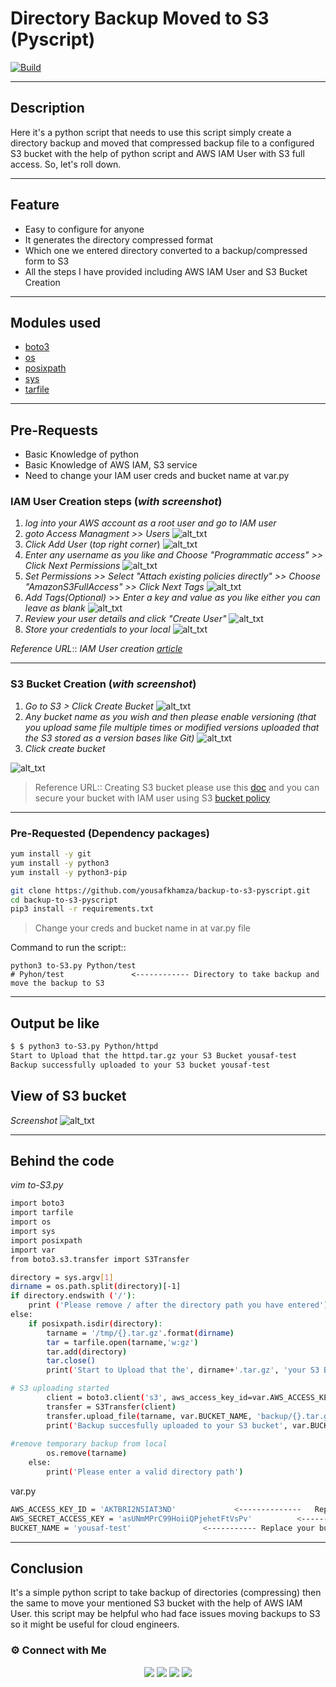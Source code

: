 # Directory Backup Moved to S3 (Pyscript)
[![Build](https://travis-ci.org/joemccann/dillinger.svg?branch=master)](https://travis-ci.org/joemccann/dillinger)

---
## Description
Here it's a python script that needs to use this script simply create a directory backup and moved that compressed backup file to a configured S3 bucket with the help of python script and AWS IAM User with S3 full access. So, let's roll down.

----
## Feature
- Easy to configure for anyone 
- It generates the directory compressed format
- Which one we entered directory converted to a backup/compressed form to S3
- All the steps I have provided including AWS IAM User and S3 Bucket Creation 

---
## Modules used
- [boto3](https://boto3.amazonaws.com/v1/documentation/api/latest/index.html)
- [os](https://docs.python.org/3/library/os.html)
- [posixpath](https://www.oreilly.com/library/view/python-standard-library/0596000960/ch13s04.html)
- [sys](https://docs.python.org/3/library/sys.html)
- [tarfile](https://docs.python.org/3/library/tarfile.html)


----
## Pre-Requests
- Basic Knowledge of python 
- Basic Knowledge of AWS IAM, S3 service
- Need to change your IAM user creds and bucket name at var.py

### IAM User Creation steps (_with screenshot_)
1. _log into your AWS account as a root user and go to IAM user_
2. _goto Access Managment >> Users_
![alt_txt](https://i.ibb.co/Y7kzZmN/IAM-1.png)
3. _Click Add User_ (_top right corner_)
![alt_txt](https://i.ibb.co/wW38xvR/IAM-2.png)
4. _Enter any username as you like and Choose "Programmatic access" >> Click Next Permissions_
![alt_txt](https://i.ibb.co/TrCbpBh/IAM-3.png)
5. _Set Permissions >> Select "Attach existing policies directly" >> Choose "AmazonS3FullAccess" >> Click Next Tags_
![alt_txt](https://i.ibb.co/8BHhwmc/IAM-4.png)
6. _Add Tags(Optional)_ >> _Enter a key and value as you like either you can leave as blank_
![alt_txt](https://i.ibb.co/QQb9svy/IAM-5.png)
7. _Review your user details and click "Create User"_
![alt_txt](https://i.ibb.co/RcxL770/IAM-6.png)
8. _Store your credentials to your local_
![alt_txt](https://i.ibb.co/nPVWcXZ/IAM-7.png)

_Reference URL_:: _IAM User creation [article](https://docs.aws.amazon.com/IAM/latest/UserGuide/id_users_create.html)_

----
### S3 Bucket Creation (_with screenshot_)
1. _Go to S3 >  Click Create Bucket_
![alt_txt](https://i.ibb.co/bLky3Rb/S3-1.png)
2. _Any bucket name as you wish and then please enable versioning (that you upload same file multiple times or modified versions uploaded that the S3 stored as a version bases like Git)_
![alt_txt](https://i.ibb.co/kXCQJfQ/S3-3.png)
3. _Click create bucket_

![alt_txt](https://i.ibb.co/chwztWB/S3-4.png)

> Reference URL:: Creating S3 bucket please use this [doc](https://docs.aws.amazon.com/AmazonS3/latest/userguide/create-bucket-overview.html) and you can secure your bucket with IAM user using S3 [bucket policy](https://docs.aws.amazon.com/AmazonS3/latest/userguide/using-iam-policies.html)

----
### Pre-Requested (Dependency packages)
```sh
yum install -y git
yum install -y python3
yum install -y python3-pip
```
```sh
git clone https://github.com/yousafkhamza/backup-to-s3-pyscript.git
cd backup-to-s3-pyscript
pip3 install -r requirements.txt
```
> Change your creds and bucket name in at var.py file

Command to run the script::
```
python3 to-S3.py Python/test
# Pyhon/test               <------------ Directory to take backup and move the backup to S3
```

----
## Output be like
```sh
$ $ python3 to-S3.py Python/httpd
Start to Upload that the httpd.tar.gz your S3 Bucket yousaf-test
Backup successfully uploaded to your S3 bucket yousaf-test
```

## View of S3 bucket
_Screenshot_
![alt_txt](https://i.ibb.co/41Cn2QC/Screenshot-67.png)

----
## Behind the code
_vim to-S3.py_
```sh
import boto3
import tarfile
import os
import sys
import posixpath
import var
from boto3.s3.transfer import S3Transfer

directory = sys.argv[1]
dirname = os.path.split(directory)[-1]
if directory.endswith ('/'):
    print ('Please remove / after the directory path you have entered')
else:
    if posixpath.isdir(directory):
        tarname = '/tmp/{}.tar.gz'.format(dirname)
        tar = tarfile.open(tarname,'w:gz')
        tar.add(directory)
        tar.close()
        print('Start to Upload that the', dirname+'.tar.gz', 'your S3 Bucket', var.BUCKET_NAME)

# S3 uploading started
        client = boto3.client('s3', aws_access_key_id=var.AWS_ACCESS_KEY_ID,aws_secret_access_key=var.AWS_SECRET_ACCESS_KEY)
        transfer = S3Transfer(client)
        transfer.upload_file(tarname, var.BUCKET_NAME, 'backup/{}.tar.gz'.format(dirname))
        print('Backup succesfully uploaded to your S3 bucket', var.BUCKET_NAME)
    
#remove temporary backup from local
        os.remove(tarname)
    else:
        print('Please enter a valid directory path')
```
var.py
```sh
AWS_ACCESS_KEY_ID = 'AKTBRI2N5IAT3ND'             <--------------   Replace your acess key
AWS_SECRET_ACCESS_KEY = 'asUNmMPrC99HoiiQPjehetFtVsPv'          <--------- Replace your secret key
BUCKET_NAME = 'yousaf-test'                <----------- Replace your bucket name
```
----
## Conclusion
It's a simple python script to take backup of directories (compressing) then the same to move your mentioned S3 bucket with the help of AWS IAM User. this script may be helpful who had face issues moving backups to S3 so it might be useful for cloud engineers.  

### ⚙️ Connect with Me 

<p align="center">
<a href="mailto:yousaf.k.hamza@gmail.com"><img src="https://img.shields.io/badge/Gmail-D14836?style=for-the-badge&logo=gmail&logoColor=white"/></a>
<a href="https://www.linkedin.com/in/yousafkhamza"><img src="https://img.shields.io/badge/LinkedIn-0077B5?style=for-the-badge&logo=linkedin&logoColor=white"/></a> 
<a href="https://www.instagram.com/yousafkhamza"><img src="https://img.shields.io/badge/Instagram-E4405F?style=for-the-badge&logo=instagram&logoColor=white"/></a>
<a href="https://wa.me/%2B917736720639?text=This%20message%20from%20GitHub."><img src="https://img.shields.io/badge/WhatsApp-25D366?style=for-the-badge&logo=whatsapp&logoColor=white"/></a><br />
